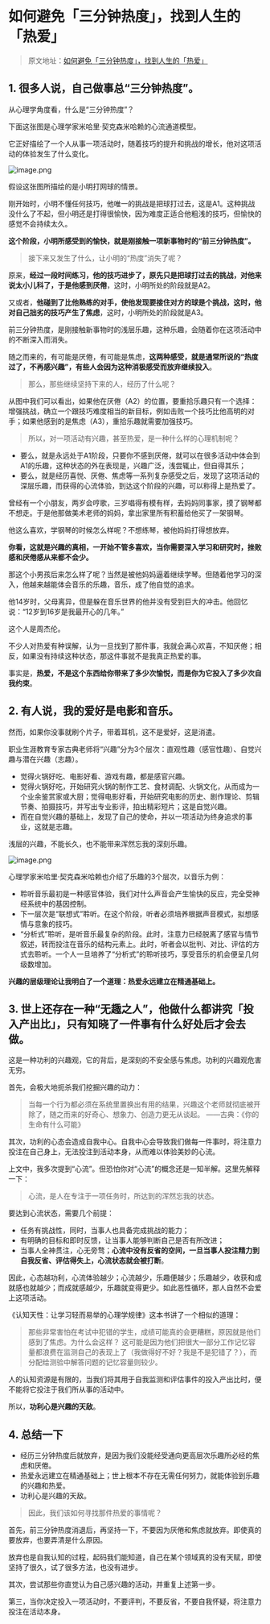 # 如何避免「三分钟热度」，找到人生的「热爱」

> 原文地址：[如何避免「三分钟热度」，找到人生的「热爱」](https://mp.weixin.qq.com/s?__biz=MzA4NzQzNDYyMA==&mid=2650072486&idx=1&sn=110214691b75e63c14058e12c0e34563&chksm=883931b5bf4eb8a32870797113cce90f97932aba2787c1bd8666391e5a5eb37f911b6422ebe9&xtrack=1&scene=0&subscene=91&sessionid=1560579610&clicktime=1560579663&ascene=7&devicetype=android-26&version=27000481&nettype=WIFI&abtest_cookie=BQABAAoACwASABMAFQAGACOXHgBWmR4Ay5keANyZHgD0mR4AC5oeAAAA&lang=zh_CN&pass_ticket=j//blv1oICJ6iExXRy4pjbzcPqaXuSeC/WGyHAa4JSryf/I0wi2XWVHRv41SJXnF&wx_header=1)

## 1. 很多人说，自己做事总“三分钟热度”。
从心理学角度看，什么是“三分钟热度”？

下面这张图是心理学家米哈里·契克森米哈赖的心流通道模型。

它正好描绘了一个人从事一项活动时，随着技巧的提升和挑战的增长，他对这项活动的体验发生了什么变化。

![image.png](./如何避免「三分钟热度」，找到人生的「热爱」/1658475430709-6b6c0a1e-a7e4-4b4e-8533-5b530f634ebc.png)

假设这张图所描绘的是小明打网球的情景。

刚开始时，小明不懂任何技巧，他唯一的挑战是把球打过去，这是A1。这种挑战没什么了不起，但小明还是打得很愉快，因为难度正适合他粗浅的技巧，但愉快的感觉不会持续太久。

**这个阶段，小明所感受到的愉快，就是刚接触一项新事物时的“前三分钟热度”。**
> 接下来又发生了什么，让小明的“热度”消失了呢？

原来，**经过一段时间练习，他的技巧进步了，原先只是把球打过去的挑战，对他来说太小儿科了，于是他感到厌倦**，这时，小明所处的阶段就是A2。

又或者，**他碰到了比他熟练的对手，使他发现要接住对方的球是个挑战，这时，他对自己拙劣的技巧产生了焦虑**，这时，小明所处的阶段就是A3。

前三分钟热度，是刚接触新事物时的浅层乐趣，这种乐趣，会随着你在这项活动中的不断深入而消失。

随之而来的，有可能是厌倦，有可能是焦虑，**这两种感受，就是通常所说的“热度过了，不再感兴趣”，有些人会因为这种消极感受而放弃继续投入**。
> 那么，那些继续坚持下来的人，经历了什么呢？

从图中我们可以看出，如果他在厌倦（A2）的位置，要重拾乐趣只有一个选择：增强挑战，确立一个跟技巧难度相当的新目标，例如击败一个技巧比他高明的对手；如果他感到的是焦虑（A3），重拾乐趣就需要加强技巧。
> 所以，对一项活动有兴趣，甚至热爱，是一种什么样的心理机制呢？

- 要么，就是永远处于A1阶段，只要你不感到厌倦，就可以在很多活动中体会到A1的乐趣，这种状态的外在表现是，兴趣广泛，浅尝辄止，但自得其乐；
- 要么，就是经历喜悦、厌倦、焦虑等一系列复杂感受之后，发现了这项活动的深层乐趣，而获得的心流体验，到达这个阶段的兴趣，可以称得上是热爱了。

曾经有一个小朋友，两岁会哼歌，三岁唱得有模有样，去妈妈同事家，摸了钢琴都不想走。于是他那做美术老师的妈妈，拿出家里所有积蓄给他买了一架钢琴。

他这么喜欢，学钢琴的时候怎么样呢？不想练琴，被他妈妈打得想放弃。

**你看，这就是兴趣的真相，一开始不管多喜欢，当你需要深入学习和研究时，挫败感和厌倦感从来都不会少。**

那这个小男孩后来怎么样了呢？当然是被他妈妈逼着继续学琴。但随着他学习的深入，他越来越能体会音乐的乐趣，音乐，成了他自觉的追求。

他14岁时，父母离异，但是躲在音乐世界的他并没有受到巨大的冲击。他回忆说：“12岁到16岁是我最开心的几年。”

这个人是周杰伦。

不少人对热爱有种误解，认为一旦找到了那件事，我就会满心欢喜，不知厌倦；相反，如果没有持续这种状态，那这件事就不是我真正热爱的事。

事实是，**热爱，不是这个东西给你带来了多少次愉悦，而是你为它投入了多少次自我约束**。
## 2. 有人说，我的爱好是电影和音乐。
然而，如果你没事就刷个片子，带着耳机，这不是爱好，这是消遣。

职业生涯教育专家古典老师将“兴趣”分为3个层次：直观性趣（感官性趣）、自觉兴趣与潜在兴趣（志趣）。

- 觉得火锅好吃、电影好看、游戏有趣，都是感官兴趣。
- 觉得火锅好吃，开始研究火锅的制作工艺、食材调配、火锅文化，从而成为一个业余鉴赏家或大厨；觉得电影好看，开始研究电影的历史、剧作理论、剪辑节奏、拍摄技巧，并写出专业影评，拍出精彩短片；这是自觉兴趣。
- 而在自觉兴趣的基础上，发现了自己的使命，并以一项活动为终身追求的事业，这就是志趣。

浅层的兴趣，不能长久，也不能带来浑然忘我的深刻乐趣。

![image.png](./如何避免「三分钟热度」，找到人生的「热爱」/1658475430738-1dd853fd-a209-4e87-adcf-6e9cd9972e69.png)

心理学家米哈里·契克森米哈赖也介绍了乐趣的3个层次，以音乐为例：

- 聆听音乐最初是一种感官体验，我们对什么声音会产生愉快的反应，完全受神经系统中的基因控制。
- 下一层次是“联想式”聆听。在这个阶段，听者必须培养根据声音模式，拟想感情与意象的技巧。
- “分析式”聆听，是听音乐最复杂的阶段。此时，注意力已经脱离了感官与情节叙述，转而投注在音乐的结构元素上。此时，听者会以批判、对比、评估的方式去聆听。一个人一旦培养了“分析式”的聆听技巧，享受音乐的机会便呈几何级数增加。

**兴趣的层级理论让我明白了一个道理：热爱永远建立在精通基础上。**
## 3. 世上还存在一种“无趣之人”，他做什么都讲究「投入产出比」，只有知晓了一件事有什么好处后才会去做。
这是一种功利的兴趣观，它的背后，是深刻的不安全感与焦虑。功利的兴趣观危害无穷。

首先，会极大地扼杀我们挖掘兴趣的动力：
> 当每一个行为都必须在系统里置换出有用的结果，兴趣这个老师就彻底被开除了，随之而来的好奇心、想象力、创造力更无从谈起。
> ——古典：《你的生命有什么可能》

其次，功利的心态会造成自我中心。自我中心会导致我们做每一件事时，将注意力投注在自己身上，无法投注到活动本身，从而难以体验美妙的心流。

上文中，我多次提到“心流”。但恐怕你对“心流”的概念还是一知半解。这里先解释一下：
> 心流，是人在专注于一项任务时，所达到的浑然忘我的状态。

要达到心流状态，需要几个前提：

- 任务有挑战性，同时，当事人也具备完成挑战的能力；
- 有明确的目标和即时反馈，让当事人能够判断自己是否有所改进；
- 当事人全神贯注，心无旁骛；**心流中没有反省的空间，一旦当事人投注精力到自我反省、评估得失上，心流状态就会被打断**。

因此，心态越功利，心流体验越少；心流越少，乐趣便越少；乐趣越少，收获和成就感也就越少；而成就感越少，乐趣就变得更少。如此恶性循环，那人自然不会爱上这项活动。

《认知天性：让学习轻而易举的心理学规律》这本书讲了一个相似的道理：
> 那些非常害怕在考试中犯错的学生，成绩可能真的会更糟糕，原因就是他们感到了焦虑。为什么会这样？
> 这可能是因为他们把很大一部分工作记忆容量都浪费在监测自己的表现上了（我做得好不好？我是不是犯错了？），而分配给测验中解答问题的记忆容量则较少。

人的认知资源是有限的，当我们将其用于自我监测和评估事件的投入产出比时，便不能将它投注于我们所从事的活动中。

所以，**功利心是兴趣的天敌**。
## 4. 总结一下

- 经历三分钟热度后就放弃，是因为我们没能经受通向更高层次乐趣所必经的焦虑和厌倦。
- 热爱永远建立在精通基础上；世上根本不存在无需任何努力，就能体验到乐趣的兴趣和热爱。
- 功利心是兴趣的天敌。
> 因此，我们该如何寻找那件热爱的事情呢？

首先，前三分钟热度消退后，再坚持一下，不要因为厌倦和焦虑就放弃。即使真的要放弃，也要弄清是什么原因。

放弃也是自我认知的过程，起码我们能知道，自己在某个领域真的没有天赋，即使坚持了很久，试了很多方法，也没有进步。

其次，尝试那些你直觉认为自己感兴趣的活动，并重复上述第一步。

第三，当你决定投入一项活动时，不要评判，不要反省，不要自我怀疑，将注意力投注在活动本身。
